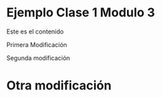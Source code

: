 # Ejemplo Clase 1 Modulo 3

Este es el contenido

Primera Modificación

Segunda modificación

# Otra modificación